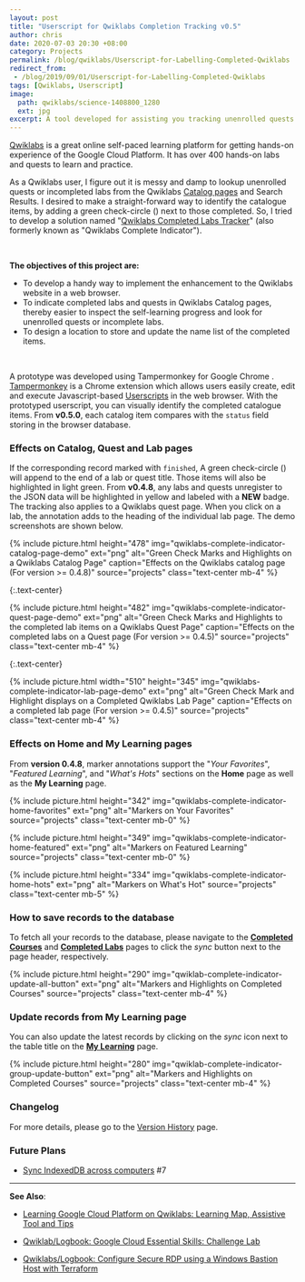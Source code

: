```yaml
---
layout: post
title: "Userscript for Qwiklabs Completion Tracking v0.5"
author: chris
date: 2020-07-03 20:30 +08:00
category: Projects
permalink: /blog/qwiklabs/Userscript-for-Labelling-Completed-Qwiklabs
redirect_from:
 - /blog/2019/09/01/Userscript-for-Labelling-Completed-Qwiklabs
tags: [Qwiklabs, Userscript]
image: 
  path: qwiklabs/science-1408800_1280
  ext: jpg
excerpt: A tool developed for assisting you tracking unenrolled quests and incompleted labs on the online self-paced learning platform, Qwiklabs. Enabling you to have a more joyful experience in exploring the training exercises right for you.
---
```


[Qwiklabs](https://www.qwiklabs.com) is a great online self-paced learning platform for getting hands-on experience of the Google Cloud Platform. It has over 400 hands-on labs and quests to learn and practice.

As a Qwiklabs user, I figure out it is messy and damp to lookup unenrolled quests or incompleted labs from the Qwiklabs [Catalog pages](https://www.qwiklabs.com/catalog) and Search Results. I desired to make a straight-forward way to  identify the catalogue items, by adding a green check-circle (<i class="fa fa-check-circle" style="color:green"></i>) next to those completed. So, I tried to develop a solution named "[Qwiklabs Completed Labs Tracker](https://github.com/chriskyfung/qwiklabs-completed-labs-tracker)" (also formerly known as "Qwiklabs Complete Indicator").

<!--more-->

<br>

**The objectives of this project are:**
- To develop a handy way to implement the enhancement to the Qwiklabs website in a web browser.
- To indicate completed labs and quests in Qwiklabs Catalog pages, thereby easier to inspect the self-learning progress and look for unenrolled quests or incomplete labs.
- To design a location to store and update the name list of the completed items.

<br>

A prototype was developed using Tampermonkey <i class="fa fa-plug"></i> for Google Chrome <i class="fab fa-chrome"></i>. [Tampermonkey](https://www.tampermonkey.net/) is a Chrome extension which allows users easily create, edit and execute Javascript-based <i class="fa fa-code"></i> [Userscripts](https://en.wikipedia.org/wiki/Userscript) in the web browser. With the prototyped userscript, you can visually identify the completed catalogue items. From **v0.5.0**, each catalog item compares with the `status` field storing in the browser database.

### Effects on Catalog, Quest and Lab pages

If the corresponding record marked with `finished`, A green check-circle (<i class="fa fa-check-circle" style="color:green"></i>) will append to the end of a lab or quest title. Those items will also be highlighted in light green. From **v0.4.8**, any labs and quests unregister to the JSON data will be highlighted in yellow and labeled with a **NEW** badge. The tracking also applies to a Qwiklabs quest page. When you click on a lab, the annotation adds to the heading of the individual lab page. The demo screenshots are shown below.

{% include picture.html height="478" img="qwiklabs-complete-indicator-catalog-page-demo" ext="png" alt="Green Check Marks and Highlights on a Qwiklabs Catalog Page" caption="Effects on the Qwiklabs catalog page (For version >= 0.4.8)" source="projects" class="text-center mb-4" %}

{:.text-center}
<i class='fas fa-angle-down' style='font-size:48px;'></i>

{% include picture.html height="482" img="qwiklabs-complete-indicator-quest-page-demo" ext="png" alt="Green Check Marks and Highlights to the completed lab items on a Qwiklabs Quest Page" caption="Effects on the completed labs on a Quest page (For version >= 0.4.5)" source="projects" class="text-center mb-4" %}

{:.text-center}
<i class='fas fa-angle-down' style='font-size:48px;'></i>

{% include picture.html width="510" height="345" img="qwiklabs-complete-indicator-lab-page-demo" ext="png" alt="Green Check Mark and Highlight displays on a Completed Qwiklabs Lab Page" caption="Effects on a completed lab page (For version >= 0.4.5)" source="projects" class="text-center mb-4" %}

### Effects on Home and My Learning pages

From **version 0.4.8**, marker annotations support the "_Your Favorites_", "_Featured Learning_", and "_What's Hots_" sections on the **Home** page as well as the **My Learning** page.

{% include picture.html height="342" img="qwiklabs-complete-indicator-home-favorites" ext="png" alt="Markers on Your Favorites" source="projects" class="text-center mb-0" %}

{% include picture.html height="349" img="qwiklabs-complete-indicator-home-featured" ext="png" alt="Markers on Featured Learning" source="projects" class="text-center mb-0" %}

{% include picture.html height="334" img="qwiklabs-complete-indicator-home-hots" ext="png" alt="Markers on What's Hot" source="projects" class="text-center mb-5" %}

### How to save records to the database

To fetch all your records to the database, please navigate to the [**Completed Courses**](https://www.qwiklabs.com/my_learning/courses) and [**Completed Labs**](https://www.qwiklabs.com/my_learning/labs) pages to click the *sync* <i class='fas fa-sync-alt' style="transform: rotate(50deg) scaleY(-1);"></i> button next to the page header, respectively.

{% include picture.html height="290" img="qwiklab-complete-indicator-update-all-button" ext="png" alt="Markers and Highlights on Completed Courses" source="projects" class="text-center mb-4" %}

### Update records from My Learning page

You can also update the latest records by clicking on the *sync* <i class='fas fa-sync-alt' style="transform: rotate(50deg) scaleY(-1);"></i> icon next to the table title on the [**My Learning**](https://www.qwiklabs.com/my_learning/) page.

{% include picture.html height="280" img="qwiklab-complete-indicator-group-update-button" ext="png" alt="Markers and Highlights on Completed Courses" source="projects" class="text-center mb-4" %}

### Changelog

For more details, please go to the [Version History](/blog/qwiklabs/qwiklab-completion-tracker-versions) page.

### Future Plans

- [Sync IndexedDB across computers](https://github.com/chriskyfung/qwiklabs-completed-labs-tracker/issues/7) #7

* * *

**See Also**:

- [Learning Google Cloud Platform on Qwiklabs: Learning Map, Assistive Tool and Tips](/blog/qwiklabs/Qwiklabs-User-Tips-for-Learning_Google_Cloud_Platform)

- [Qwiklab/Logbook: Google Cloud Essential Skills: Challenge Lab](/blog/qwiklabs/Google-Cloud-Essential-Skills-Challenge-Lab)

- [Qwiklabs/Logbook: Configure Secure RDP using a Windows Bastion Host with Terraform](/blog/qwiklabs/Configure-Windows-Bastion-Host-with-Terraform-on-GCP)